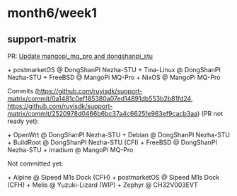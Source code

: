 # month6/week1
## support-matrix

PR: [Update mangopi_mq_pro and dongshanpi_stu](https://github.com/ruyisdk/support-matrix/pull/197)

\+ postmarketOS @ DongShanPI Nezha-STU
\+ Tina-Linux @ DongShanPI Nezha-STU
\+ FreeBSD @ MangoPi MQ-Pro
\+ NixOS @ MangoPi MQ-Pro

Commits (https://github.com/ruyisdk/support-matrix/commit/0a1481c0ef185380a07ed14891db553b2b81fd24, https://github.com/ruyisdk/support-matrix/commit/2520978d0466b6bc37a4c6625fe963ef9cacb3aa) (PR not ready yet):

\+ OpenWrt @ DongShanPI Nezha-STU
\+ Debian @ DongShanPI Nezha-STU
\+ BuildRoot @ DongShanPI Nezha-STU (CFI)
\+ FreeBSD @ DongShanPI Nezha-STU
\+ irradium @ MangoPi MQ-Pro

Not committed yet:

\+ Alpine @ Sipeed M1s Dock (CFH)
\+ postmarketOS @ Sipeed M1s Dock (CFH)
\+ Melis @ Yuzuki-Lizard (WIP)
\+ Zephyr @ CH32V003EVT